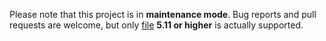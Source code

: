 Please note that this project is in **maintenance mode**. Bug reports and pull requests are welcome, but only [file](http://www.darwinsys.com/file/) **5.11 or higher** is actually supported.

